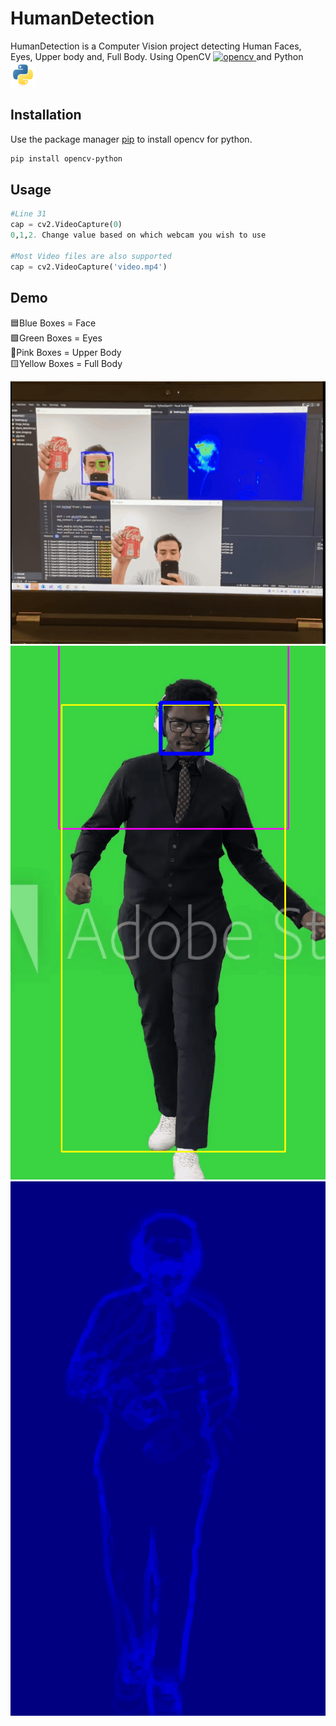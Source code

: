 # HumanDetection
HumanDetection is a Computer Vision project detecting Human Faces, Eyes, Upper body and, Full Body.
Using OpenCV 
<a href="https://opencv.org/" target="_blank" rel="noreferrer"> <img src="https://www.vectorlogo.zone/logos/opencv/opencv-icon.svg" alt="opencv" width="40" height="40"/> </a>
and Python <a href="https://www.python.org" target="_blank" rel="noreferrer"> <img src="https://raw.githubusercontent.com/devicons/devicon/master/icons/python/python-original.svg" alt="python" width="40" height="40"/> </a> 
## Installation

Use the package manager [pip](https://pip.pypa.io/en/stable/) to install opencv for python.

```bash
pip install opencv-python
```

## Usage

```python
#Line 31
cap = cv2.VideoCapture(0)
0,1,2. Change value based on which webcam you wish to use 

#Most Video files are also supported 
cap = cv2.VideoCapture('video.mp4')
```

## Demo

🟦Blue Boxes = Face  <br />
🟩Green Boxes  = Eyes  <br />
🌸Pink Boxes  = Upper Body  <br />
🟨Yellow Boxes = Full Body  <br />


<img src="https://github.com/ElminD/HumanDetection/blob/main/opencvgif.gif">
<img src="https://github.com/ElminD/HumanDetection/blob/main/opencvgif2.gif">
<img src="https://github.com/ElminD/HumanDetection/blob/main/opencvgif3.gif">
